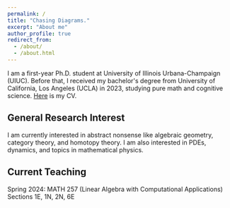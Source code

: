 ```yaml
---
permalink: /
title: "Chasing Diagrams."
excerpt: "About me"
author_profile: true
redirect_from: 
  - /about/
  - /about.html
---
```


I am a first-year Ph.D. student at University of Illinois Urbana-Champaign (UIUC). Before that, I received my bachelor's degree from University of California, Los Angeles (UCLA) in 2023, studying pure math and cognitive science. [Here](https://jiantongliu.github.io/files/Jiantong_Liu_CV.pdf) is my CV. 

General Research Interest
------
I am currently interested in abstract nonsense like algebraic geometry, category theory, and homotopy theory. I am also interested in PDEs, dynamics, and topics in mathematical physics. 

Current Teaching
------
Spring 2024: MATH 257 (Linear Algebra with Computational Applications)\
Sections 1E, 1N, 2N, 6E
